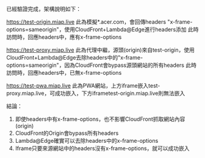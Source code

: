 已經驗證完成，架構說明如下：

https://test-origin.miap.live
此為模擬*.acer.com，會回傳headers "x-frame-options=sameorigin"，使用CloudFront+Lambda@Edge進行headers添加
此時訪問時，回應headers中，應有x-frame-options

https://test-proxy.miap.live
此為代理中繼，源頭(origin)來自test-origin，使用CloudFront+Lambda@Edge去除headers中的"x-frame-options=sameorigin"，因為CloudFront會bypass源頭網站的所有headers
此時訪問時，回應headers中，已無x-frame-options

https://test-pwa.miap.live
此為PWA網站，上方iframe嵌入test-proxy.miap.live，可成功嵌入，下方iframetest-origin.miap.live則無法嵌入

結論：
1. 即使headers中有x-frame-options，也不影響CloudFront抓取網站內容(origin)
2. CloudFront的Origin會bypass所有headers
3. Lambda@Edge確實可以去除headers中的x-frame-options
4. Iframe只要來源網站中的headers沒有x-frame-options，就可以成功嵌入